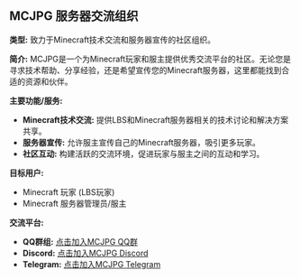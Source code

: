 ## MCJPG 服务器交流组织

**类型:** 致力于Minecraft技术交流和服务器宣传的社区组织。

**简介:**
MCJPG是一个为Minecraft玩家和服主提供优秀交流平台的社区。无论您是寻求技术帮助、分享经验，还是希望宣传您的Minecraft服务器，这里都能找到合适的资源和伙伴。

**主要功能/服务:**
*   **Minecraft技术交流:** 提供LBS和Minecraft服务器相关的技术讨论和解决方案共享。
*   **服务器宣传:** 允许服主宣传自己的Minecraft服务器，吸引更多玩家。
*   **社区互动:** 构建活跃的交流环境，促进玩家与服主之间的互动和学习。

**目标用户:**
*   Minecraft 玩家 (LBS玩家)
*   Minecraft 服务器管理员/服主

**交流平台:**
*   **QQ群组:** [点击加入MCJPG QQ群](https://qm.qq.com/q/bAZle5ABzy)
*   **Discord:** [点击加入MCJPG Discord](https://discord.gg/bapqCcFDMz)
*   **Telegram:** [点击加入MCJPG Telegram](https://t.me/mcjpg_guild)
